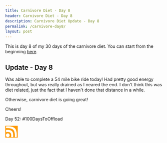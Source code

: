 ```yaml
---
title: Carnivore Diet - Day 8
header: Carnivore Diet - Day 8
description: Carnivore Diet Update - Day 8
permalink: /carnivore-day8/
layout: post
---
```


This is day 8 of my 30 days of the carnivore diet. You can start from the beginning [here](https://rmooreblog.netlify.app/carnivore/).

## Update - Day 8

Was able to complete a 54 mile bike ride today! Had pretty good energy throughout, but was really drained as I neared the end. I don't think this was diet related, just the fact that I haven't done that distance in a while.

Otherwise, carnivore diet is going great!

Cheers!

Day 52: #100DaysToOffload

<a href="https://rmooreblog.netlify.app/feed.xml"><img src="/assets/images/rss_feed.jpg" style="opacity:1;" width="40"/></a>
